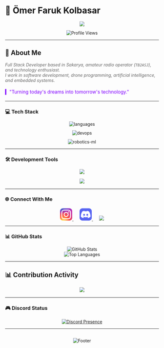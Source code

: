 # 💫 Ömer Faruk Kolbasar

<div align="center">
  <img src="https://readme-typing-svg.herokuapp.com?font=Fira+Code&weight=500&size=40&pause=1000&color=3F00F7&center=true&vCenter=true&random=false&width=600&height=100&lines=Hi,+I'm+Ömer+Faruk+Kolbasar+%F0%9F%91%8B;" />
</div>

<div align="center" style="margin-top: 10px;">
  <img src="https://komarev.com/ghpvc/?username=omerfarukkolbasar&color=red&style=flat-square" alt="Profile Views" />
</div>

---

## 🚀 About Me

<p style="font-style: italic; color: #666;">
Full Stack Developer based in Sakarya, amateur radio operator (<code>TB2ASJ</code>), and technology enthusiast.<br/>
I work in software development, drone programming, artificial intelligence, and embedded systems.
</p>

<blockquote  style="font-size: 1.1em; color: #8000ff; border-left: 4px solid #8000ff; padding-left: 10px; margin: 20px auto; max-width: 600px;">
  "Turning today's dreams into tomorrow's technology."
</blockquote>

---

### 💻 Tech Stack
<div align="center">
  <img src="https://skillicons.dev/icons?i=go,php,cs,cpp,python,java,javascript,react,nodejs,html,css" alt="languages" />
  <br/>
  <img src="https://skillicons.dev/icons?i=linux,nginx,git" alt="devops" style="margin-top: 12px;" />
  <br/>
  <img src="https://skillicons.dev/icons?i=raspberrypi,arduino,opencv,matlab,tensorflow,pytorch" alt="robotics-ml" style="margin-top: 12px;" />
</div>

---

### 🛠️ Development Tools
<div align="center" style="margin-top: 15px;">
  <img src="https://skillicons.dev/icons?i=vscode,git,postman,vim,babel" />
  <br/>
  <img src="https://skillicons.dev/icons?i=linux,windows,ubuntu,arch,debian" style="margin-top: 12px;" />
</div>

---

### 🌐 Connect With Me
<div align="center" style="margin-top: 20px;">
  <a href="https://www.instagram.com/ofkcoolbsr/" target="_blank" style="margin: 0 10px;">
      <img src="https://raw.githubusercontent.com/tandpfun/skill-icons/main/icons/Instagram.svg" width="40px" />
  </a>
  <a href="https://discord.com/users/1067135718473863228" target="_blank" style="margin: 0 10px;">
      <img src="https://raw.githubusercontent.com/tandpfun/skill-icons/main/icons/Discord.svg" width="40px" />
  </a>
  <a href="https://teymensel.com" target="_blank" style="margin: 0 10px;">
      <img src="https://images.icon-icons.com/2550/PNG/512/link_icon_152591.png" width="40px" />
  </a>
</div>

---

### 📊 GitHub Stats
<div align="center">
<img src="https://github-readme-stats.vercel.app/api?username=omerfarukkolbasar&show_icons=true&theme=tokyonight&hide_border=true" alt="GitHub Stats" />
<br />
<img src="https://github-readme-stats.vercel.app/api/top-langs/?username=omerfarukkolbasar&theme=tokyonight&hide_border=true&layout=compact" alt="Top Languages" />
</div>

---

## 📊 Contribution Activity

<div align="center" style="margin-top: 20px;">
  <img src="https://github-readme-activity-graph.vercel.app/graph?username=omerfarukkolbasar&bg_color=0d1117&color=1E90FF&line=1E90FF&point=3399FF&area=true&hide_border=true" />
</div>

---

### 🎮 Discord Status
<p align="center" style="margin-top: 20px;">
  <a href="https://discord.com/users/1067135718473863228">
    <img src="https://lanyard.cnrad.dev/api/1067135718473863228" alt="Discord Presence" />
  </a>
</p>

---

<div align="center" style="margin-top: 30px;">
  <img src="https://readme-typing-svg.herokuapp.com?font=Fira+Code&weight=500&size=24&pause=1000&color=3F00F7&center=true&vCenter=true&width=400&lines=Thanks+for+visiting!" alt="Footer" />
</div>
